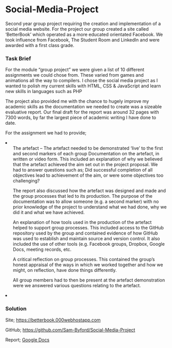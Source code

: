 # Social-Media-Project

Second year group project requiring the creation and implementation of a social media website. For the project our group created a site called ‘BetterBook’ which operated as a more educated orientated Facebook. We took influence from Facebook, The Student Room and LinkedIn and were awarded with a first class grade.

<h3>Task Brief</h3>

For the module “group project” we were given a list of 10 different assignments we could chose from. These varied from games and animations all the way to compilers. I chose the social media project as I wanted to polish my current skills with HTML, CSS & JavaScript and learn new skills in languages such as PHP

The project also provided me with the chance to hugely improve my academic skills as the documentation we needed to create was a sizeable evaluative report. Our final draft for the report was around 32 pages with 7300 words, by far the largest piece of academic writing I have done to date.

For the assignment we had to provide;

<li>
<ul>The artefact – The artefact needed to be demonstrated ‘live’ to the first and second markers of each group
Documentation on the artefact, in written or video form. This included an explanation of why we believed that the artefact achieved the aim set out in the project proposal. We had to answer questions such as; Did successful completion of all objectives lead to achievement of the aim, or were some objectives too challenging? </ul>
<ul>The report also discussed how the artefact was designed and made and the group processes that led to its production. The purpose of the documentation was to allow someone (e.g. a second marker) with no prior knowledge of the project to understand what we had done, why we did it and what we have achieved.</ul>
<ul>An explanation of how tools used in the production of the artefact helped to support group processes. This included access to the GitHub repository used by the group and contained evidence of how GitHub was used to establish and maintain source and version control. It also included the use of other tools (e.g. Facebook groups, Dropbox, Google Docs, meeting records, etc.</ul>
<ul>A critical reflection on group processes. This contained the group’s honest appraisal of the ways in which we worked together and how we might, on reflection, have done things differently.</ul>
<ul>All group members had to then be present at the artefact demonstration were we answered various questions relating to the artefact.</ul>
<li>

<h3>Solution</h3>

Site; https://betterbook.000webhostapp.com

GitHub; https://github.com/Sam-Byford/Social-Media-Project

Report; <a href="https://docs.google.com/document/d/1QBMQIPz_trMcna2ht45sYuvGWUlKkKn5U6lZJLxH35E/edit?usp=sharing">Google Docs</a>
